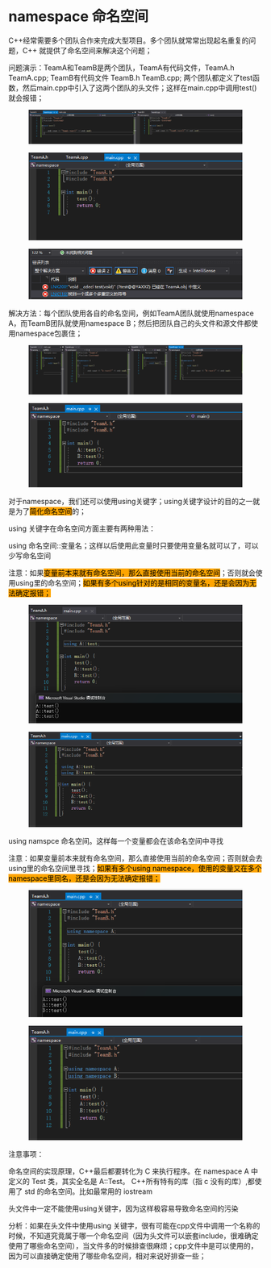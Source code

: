 # namespace 命名空间

C++经常需要多个团队合作来完成大型项目。多个团队就常常出现起名重复的问题，C++ 就提供了命名空间来解决这个问题；



问题演示：TeamA和TeamB是两个团队，TeamA有代码文件，TeamA.h TeamA.cpp; TeamB有代码文件 TeamB.h TeamB.cpp; 两个团队都定义了test函数，然后main.cpp中引入了这两个团队的头文件；这样在main.cpp中调用test()就会报错；

<figure><img src="../../.gitbook/assets/image (2).png" alt=""><figcaption></figcaption></figure>

<div align="left">

<figure><img src="../../.gitbook/assets/image (3).png" alt=""><figcaption></figcaption></figure>

</div>

<div align="left">

<figure><img src="../../.gitbook/assets/image (4).png" alt=""><figcaption></figcaption></figure>

</div>



解决方法：每个团队使用各自的命名空间，例如TeamA团队就使用namespace A，而TeamB团队就使用namespace B；然后把团队自己的头文件和源文件都使用namespace包裹住；

<figure><img src="../../.gitbook/assets/image (5).png" alt=""><figcaption></figcaption></figure>

<div align="left">

<figure><img src="../../.gitbook/assets/image (6).png" alt=""><figcaption></figcaption></figure>

</div>



对于namespace，我们还可以使用using关键字；using关键字设计的目的之一就是为了<mark style="background-color:orange;">简化命名空间</mark>的；



using 关键字在命名空间方面主要有两种用法：

using 命名空间::变量名；这样以后使用此变量时只要使用变量名就可以了，可以少写命名空间

注意：如果<mark style="background-color:orange;">变量前本来就有命名空间，那么直接使用当前的命名空间</mark>；否则就会使用using里的命名空间；<mark style="background-color:orange;">如果有多个using针对的是相同的变量名，还是会因为无法确定报错；</mark>

<figure><img src="../../.gitbook/assets/image (7).png" alt=""><figcaption></figcaption></figure>

<figure><img src="../../.gitbook/assets/image (8).png" alt=""><figcaption></figcaption></figure>

using namspce 命名空间。这样每一个变量都会在该命名空间中寻找

注意：如果变量前本来就有命名空间，那么直接使用当前的命名空间；否则就会去using里的命名空间里寻找；<mark style="background-color:orange;">如果有多个using namespace，使用的变量又在多个namespace里同名，还是会因为无法确定报错；</mark>

<div align="left">

<figure><img src="../../.gitbook/assets/image (9).png" alt=""><figcaption></figcaption></figure>

</div>

<div align="left">

<figure><img src="../../.gitbook/assets/image (10).png" alt=""><figcaption></figcaption></figure>

</div>

注意事项：

命名空间的实现原理，C++最后都要转化为 C 来执行程序。在 namespace A 中定义的 Test 类，其实全名是 A::Test。 C++所有特有的库（指 c 没有的库）,都使用了 std 的命名空间。比如最常用的 iostream



头文件中一定不能使用using关键字，因为这样极容易导致命名空间的污染

分析：如果在头文件中使用using 关键字，很有可能在cpp文件中调用一个名称的时候，不知道究竟属于哪一个命名空间（因为头文件可以嵌套include，很难确定使用了哪些命名空间），当文件多的时候排查很麻烦；cpp文件中是可以使用的，因为可以直接确定使用了哪些命名空间，相对来说好排查一些；

